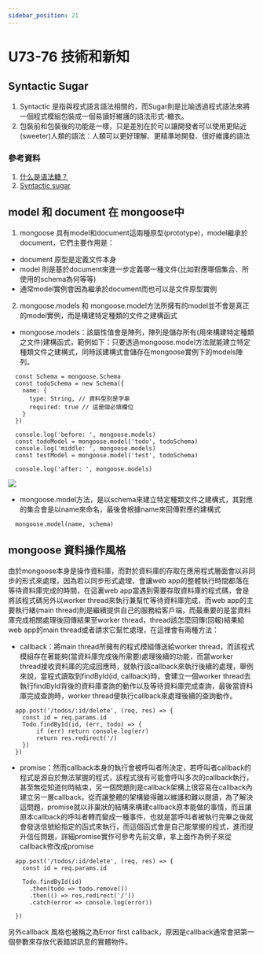 ```yaml
---
sidebar_position: 21
---
```



# U73-76 技術和新知

## Syntactic Sugar
1. Syntactic 是指與程式語言語法相關的，而Sugar則是比喻透過程式語法來將一個程式模組包裝成一個易讀好維護的語法形式-糖衣。
2. 包裝前和包裝後的功能是一樣，只是差別在於可以讓開發者可以使用更貼近(sweeter)人類的語法：人類可以更好理解、更精準地開發、很好維護的語法
### 參考資料
1. [什么是语法糖？](https://www.zhihu.com/question/20651624)
2. [Syntactic sugar](https://en.wikipedia.org/wiki/Syntactic_sugar)



## model 和 document 在 mongoose中
1. mongoose 具有model和document這兩種原型(prototype)，model繼承於document，它們主要作用是：
  - document 原型是定義文件本身
  - model 則是基於document來進一步定義哪一種文件(比如對應哪個集合、所使用的schema為何等等)
  - 通常model實例會因為繼承於document而也可以是文件原型實例
2. mongoose.models 和 mongoose.model方法所擁有的model並不會是真正的model實例，而是構建特定種類的文件之建構函式
  - mongoose.models：該屬性值會是陣列，陣列是儲存所有(用來構建特定種類之文件)建構函式，範例如下：只要透過mongoose.model方法就能建立特定種類文件之建構式，同時該建構式會儲存在mongoose實例下的models陣列。
  ```
    const Schema = mongoose.Schema
    const todoSchema = new Schema({
      name: {
        type: String, // 資料型別是字串
        required: true // 這是個必填欄位
      }
    })

    console.log('before: ', mongoose.models)
    const todoModel = mongoose.model('todo', todoSchema)
    console.log('middle: ', mongoose.models)
    const testModel = mongoose.model('test', todoSchema)

    console.log('after: ', mongoose.models)
  ```

  ![](https://res.cloudinary.com/dqfxgtyoi/image/upload/v1638369280/blog/database/mongoose.models%EF%BC%BFresult_ykamd6.png)

  -  mongoose.model方法，是以schema來建立特定種類文件之建構式，其對應的集合會是以name來命名，最後會根據name來回傳對應的建構式
  ```
    mongoose.model(name, schema)
  ```


## mongoose 資料操作風格
由於mongoose本身是操作資料庫，而對於資料庫的存取在應用程式層面會以非同步的形式來處理，因為若以同步形式處理，會讓web app的整體執行時間都落在等待資料庫完成的時間，在這裏web app當遇到需要存取資料庫的程式碼，會是將該程式碼另外以worker thread來執行兼幫忙等待資料庫完成，而web app的主要執行緒(main thread)則是繼續提供自己的服務給客戶端，而最重要的是當資料庫完成相關處理後回傳結果至worker thread，thread該怎麼回傳(回報)結果給web app的main thread或者請求它幫忙處理，在這裡會有兩種方法：
  - callback：將main thread所擁有的程式模組傳送給worker thread，而該程式模組存在著能夠(當資料庫完成後所需要)處理後續的功能，而當worker thread接收資料庫的完成回應時，就執行該callback來執行後續的處理，舉例來說，當程式讀取到findById(id, callback)時，會建立一個worker thread去執行findById背後的資料庫查詢的動作以及等待資料庫完成查詢，最後當資料庫完成查詢時，worker thread便執行callback來處理後續的查詢動作。
  ```
    app.post('/todos/:id/delete', (req, res) => {
      const id = req.params.id
      Todo.findById(id, (err, todo) => {
          if (err) return console.log(err)
          return res.redirect('/)
      })
    })
  ```
  - promise：然而callback本身的執行會被呼叫者所決定，若呼叫者callback的程式是源自於無法掌握的程式，該程式很有可能會呼叫多次的callback執行，甚至無從知道何時結束，另一個問題則是callback架構上很容易在callback內建立另一層callback，從而讓整體的架構變得難以維護和難以閱讀，為了解決這問題，promise就以非巢狀的結構來構建callback原本能做的事情，而且讓原本callback的呼叫者轉而變成一種事件，也就是當呼叫者被執行完畢之後就會發送信號給指定的函式來執行，而這個函式會是自己能掌握的程式，進而提升信任問題，詳細promise實作可參考先前文章，拿上面作為例子來從callback修改成promise
  ```
    app.post('/todos/:id/delete', (req, res) => {
      const id = req.params.id

      Todo.findById(id)
        .then(todo => todo.remove())
        .then(() => res.redirect('/'))
        .catch(error => console.log(error))

    })
  ```

另外callback 風格也被稱之為Error first callback，原因是callback通常會把第一個參數來存放代表錯誤訊息的實體物件。